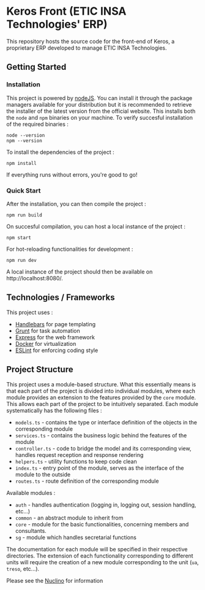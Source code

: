 # Keros Front (ETIC INSA Technologies' ERP)

This repository hosts the source code for the front-end of Keros, a proprietary ERP developed to manage ETIC INSA Technologies.

## Getting Started

### Installation

This project is powered by [nodeJS](https://nodejs.org). You can install it through the package managers available for your distribution but it is recommended to retrieve the installer of the latest version from the official website. This installs both the `node` and `npm` binaries on your machine. To verify succesful installation of the required binaries : 

```
node --version
npm --version
```

To install the dependencies of the project :
```
npm install
```

If everything runs without errors, you're good to go!

### Quick Start

After the installation, you can then compile the project :
```
npm run build
```

On succesful compilation, you can host a local instance of the project :
```
npm start
```

For hot-reloading functionalities for development :
```
npm run dev
```

A local instance of the project should then be available on http://localhost:8080/.

## Technologies / Frameworks

This project uses :
* [Handlebars](https://handlebarsjs.com/guide) for page templating
* [Grunt](https://gruntjs.com) for task automation
* [Express](https://expressjs.com) for the web framework
* [Docker](https://www.docker.com/get-started) for virtualization
* [ESLint](https://eslint.org/docs/user-guide/getting-started) for enforcing coding style

## Project Structure

This project uses a module-based structure. What this essentially means is that each part of the project is divided into individual modules, where each module provides an extension to the features provided by the `core` module. This allows each part of the project to be intuitively separated. Each module systematically has the following files :
* `models.ts` - contains the type or interface definition of the objects in the corresponding module
* `services.ts` - contains the business logic behind the features of the module
* `controller.ts` - code to bridge the model and its corresponding view, handles request reception and response rendering
* `helpers.ts` - utility functions to keep code clean
* `index.ts` - entry point of the module, serves as the interface of the module to the outside
* `routes.ts` - route definition of the corresponding module

Available modules :
* `auth` - handles authentication (logging in, logging out, session handling, etc...)
* `common` - an abstract module to inherit from
* `core` - module for the basic functionalities, concerning members and consultants.
* `sg` - module which handles secretarial functions

The documentation for each module will be specified in their respective directories. The extension of each functionality corresponding to different units will require the creation of a new module corresponding to the unit (`ua`, `treso`, etc...).

Please see the [Nuclino](https://app.nuclino.com/ETIC-INSA-Technologies/Keros) for information
